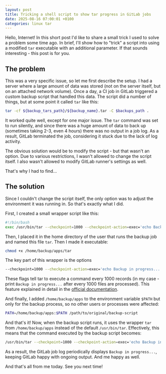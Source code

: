 ```yaml
---
layout: post
title: Tricking a shell script to show tar progress in GitLab jobs
date: 2025-08-16 07:00:01 +0100
categories: linux tar
---
```


Hello, Internet! In this short post I'd like to share a small trick I used to solve a problem some time ago.
In brief, I'll show how to "trick" a script into using a modified `tar` executable with an additional parameter.
If that sounds interesting - this post is for you.

## The problem

This was a very specific issue, so let me first describe the setup. I had a server where a large amount of data was stored (not on the server itself, but on an attached network volume). Once a day, a CI job in GitLab triggered a custom backup script that handled this data. The script did a number of things, but at some point it called `tar` like this:

```sh
tar -cf ${backup_tars_path}/${backup_name}.tar -C $backups_path .
```

It worked quite well, except for one major issue. The `tar` command was set to run silently, and since there was a huge amount of data to back up (sometimes taking 2-3, even 4 hours) there was no output in a job log. As a result, GitLab terminated the job, considering it stuck due to the lack of log activity.

The obvious solution would be to modify the script - but that wasn't an option. Due to various restrictions, I wasn't allowed to change the script itself. I also wasn't allowed to modify GitLab runner's settings as well.

That's why I had to find...

## The solution

Since I couldn't change the script itself, the only option was to adjust the environment it was running in. So that's exactly what I did.

First, I created a small wrapper script like this:

```sh
#!/bin/bash
exec /usr/bin/tar --checkpoint=1000 --checkpoint-action=exec='echo Backup in progress...' "$@"
```

Then, I placed it in the home directory of the user that runs the backup job and named this file `tar`. Then I made it executable:

```sh
chmod +x /home/backup/apps/tar
```

The key part of this wrapper is the options

```sh
--checkpoint=1000 --checkpoint-action=exec='echo Backup in progress...'
```

These flags tell tar to execute a command every 1000 records (in my case - print `Backup in progress...` after every 1000 files are processed). This feature explained in detail in the [official documentation](https://www.gnu.org/software/tar/manual/html_section/checkpoints.html).

And finally, I added `/home/backup/apps` to the environment variable `$PATH` but only for the backup process, so no other users or processes were affected:

```sh
PATH=/home/backup/apps:$PATH /path/to/original/backup-script
```

And that's it! Now, when the backup script runs, it uses the wrapper `tar` from `/home/backup/apps` instead of the default `/usr/bin/tar`. Effectively, this means that the command executed by the backup script becomes:

```sh
/usr/bin/tar --checkpoint=1000 --checkpoint-action=exec='echo Backup in progress...' -cf ${backup_tars_path}/${backup_name}.tar -C $backups_path .
```

As a result, the GitLab job log periodically displays `Backup in progress...`, keeping GitLab happy with ongoing output. And me happy as well.

And that's all from me today. See you next time!
